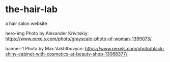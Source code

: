 # the-hair-lab

a hair salon website

hero-img Photo by Alexander Krivitskiy: https://www.pexels.com/photo/grayscale-photo-of-woman-1399073/

banner-1 Photo by Max Vakhtbovycn: https://www.pexels.com/photo/black-shiny-cabinet-with-cosmetics-at-beauty-shop-13068377/
